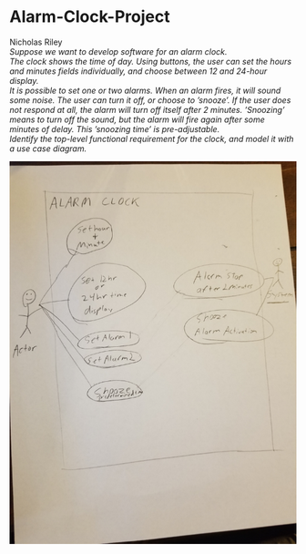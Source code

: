 # Alarm-Clock-Project
Nicholas Riley<br>
*Suppose we want to develop software for an alarm clock.<br>
The clock shows the time of day. Using buttons, the user can set the hours and minutes fields individually, and choose between 12 and 24-hour display.<br>
It is possible to set one or two alarms. When an alarm fires, it will sound some noise. The user can turn it off, or choose to ’snooze’. If the user does not respond at all, the alarm will turn off itself after 2 minutes. ’Snoozing’ means to turn off the sound, but the alarm will fire again after some minutes of delay. This ’snoozing time’ is pre-adjustable.<br>
Identify the top-level functional requirement for the clock, and model it with a use case diagram.* <br>

![alt text](https://github.com/RickNiley/Alarm-Clock-Project/blob/master/20180215_163029.jpg?raw=true "Dat Alarm Photo Do")

